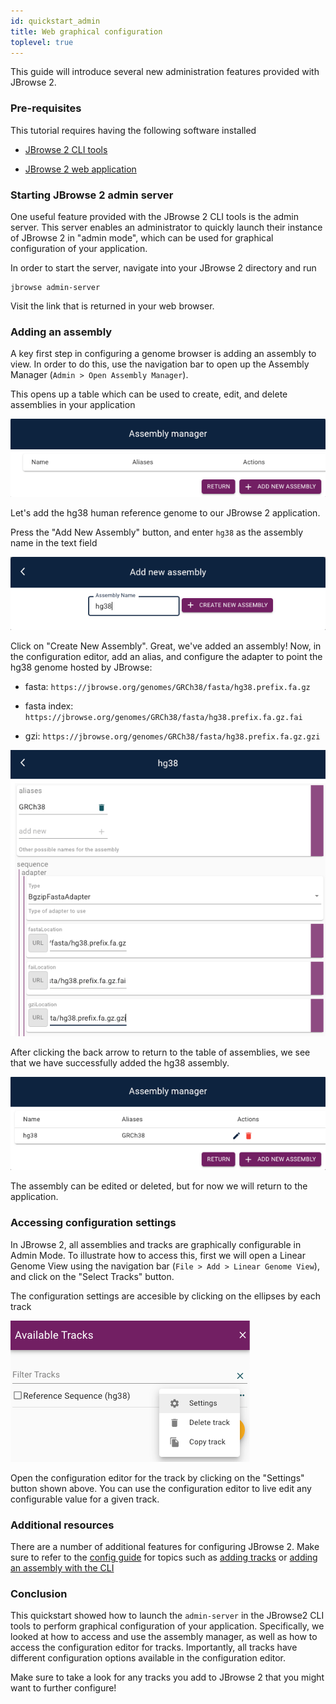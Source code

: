 ```yaml
---
id: quickstart_admin
title: Web graphical configuration
toplevel: true
---
```


This guide will introduce several new administration features provided with JBrowse 2.

### Pre-requisites

This tutorial requires having the following software installed

- [JBrowse 2 CLI tools](web_cli_install#install-the-cli-tools)

- [JBrowse 2 web application](web_cli_install#using-jbrowse-create-to-install-jbrowse)

### Starting JBrowse 2 admin server

One useful feature provided with the JBrowse 2 CLI tools is the admin server.
This server enables an administrator to quickly launch their instance of JBrowse 2 in "admin mode", which can be used for graphical configuration of your application.

In order to start the server, navigate into your JBrowse 2 directory and run

```sh-session
jbrowse admin-server
```

Visit the link that is returned in your web browser.

### Adding an assembly

A key first step in configuring a genome browser is adding an assembly to view.
In order to do this, use the navigation bar to open up the Assembly Manager (`Admin > Open Assembly Manager`).

This opens up a table which can be used to create, edit, and delete assemblies in your application

![](./img/assembly_manager.png)

Let's add the hg38 human reference genome to our JBrowse 2 application.

Press the "Add New Assembly" button, and enter `hg38` as the assembly name in the text field

![](./img/add_hg38_assembly.png)

Click on "Create New Assembly". Great, we've added an assembly!
Now, in the configuration editor, add an alias, and configure the adapter to point the hg38 genome hosted by JBrowse:

- fasta: `https://jbrowse.org/genomes/GRCh38/fasta/hg38.prefix.fa.gz`

- fasta index: `https://jbrowse.org/genomes/GRCh38/fasta/hg38.prefix.fa.gz.fai`

- gzi: `https://jbrowse.org/genomes/GRCh38/fasta/hg38.prefix.fa.gz.gzi`

![](./img/configure_hg38_assembly.png)

After clicking the back arrow to return to the table of assemblies, we see that we have successfully added the hg38 assembly.

![](./img/hg38_assembly_table.png)

The assembly can be edited or deleted, but for now we will return to the application.

### Accessing configuration settings

In JBrowse 2, all assemblies and tracks are graphically configurable in Admin Mode.
To illustrate how to access this, first we will open a Linear Genome View using the navigation bar (`File > Add > Linear Genome View`), and click on the "Select Tracks" button.

The configuration settings are accesible by clicking on the ellipses by each track

![](./img/admin_settings_access.png)

Open the configuration editor for the track by clicking on the "Settings" button shown above.
You can use the configuration editor to live edit any configurable value for a given track.

### Additional resources

There are a number of additional features for configuring JBrowse 2.
Make sure to refer to the [config guide](config_guide.md) for topics such as [adding tracks](config_guide.md#adding-tracks-and-connections) or [adding an assembly with the CLI](config_guide.md#adding-an-assembly-with-the-cli)

### Conclusion

This quickstart showed how to launch the `admin-server` in the JBrowse2 CLI tools to perform graphical configuration of your application.
Specifically, we looked at how to access and use the assembly manager, as well as how to access the configuration editor for tracks.
Importantly, all tracks have different configuration options available in the configuration editor.

Make sure to take a look for any tracks you add to JBrowse 2 that you might want to further configure!
